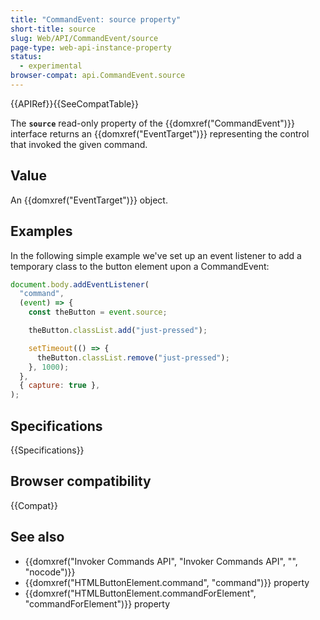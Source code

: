 ```yaml
---
title: "CommandEvent: source property"
short-title: source
slug: Web/API/CommandEvent/source
page-type: web-api-instance-property
status:
  - experimental
browser-compat: api.CommandEvent.source
---
```


{{APIRef}}{{SeeCompatTable}}

The **`source`** read-only property of the {{domxref("CommandEvent")}} interface returns an {{domxref("EventTarget")}} representing the control that invoked the given command.

## Value

An {{domxref("EventTarget")}} object.

## Examples

In the following simple example we've set up an event listener to add a temporary class to the button element upon a CommandEvent:

```js
document.body.addEventListener(
  "command",
  (event) => {
    const theButton = event.source;

    theButton.classList.add("just-pressed");

    setTimeout(() => {
      theButton.classList.remove("just-pressed");
    }, 1000);
  },
  { capture: true },
);
```

## Specifications

{{Specifications}}

## Browser compatibility

{{Compat}}

## See also

- {{domxref("Invoker Commands API", "Invoker Commands API", "", "nocode")}}
- {{domxref("HTMLButtonElement.command", "command")}} property
- {{domxref("HTMLButtonElement.commandForElement", "commandForElement")}} property
